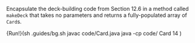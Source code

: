 Encapsulate the deck-building code from Section 12.6 in a method called `makeDeck` that takes no parameters and returns a fully-populated array of `Card`s.

{Run!}(sh .guides/bg.sh javac code/Card.java java -cp code/ Card 14 )
